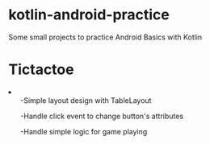 # kotlin-android-practice
Some small projects to practice Android Basics with Kotlin

# Tictactoe
<li>
  <ul>-Simple layout design with TableLayout </ul>
  <ul>-Handle click event to change button's attributes </ul>
  <ul>-Handle simple logic for game playing</ul>
</li>
